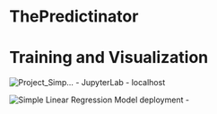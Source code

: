 # ThePredictinator

# Training and Visualization
![Project_Simp… - JupyterLab - localhost](https://user-images.githubusercontent.com/78474460/219008026-fd015b62-8281-4859-b3ef-6f4d212e4a70.png)
 
 
 
![Simple Linear Regression Model deployment - ](https://user-images.githubusercontent.com/78474460/219006007-38c557d5-0190-4043-9273-fad958f39ea3.png)
